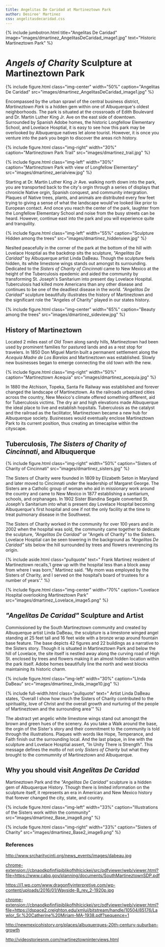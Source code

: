 ```yaml
---
title: Angelitas De Caridad at Martineztown Park
author: Desiree' Martinez
css: angelitasdecaridad.css
---
```


{% include jumbotron.html
title="Angelitas De Caridad"
image="images/dmartinez_AngelitasDeCaridad_image1.jpg"
text="Historic Martineztown Park"
%} 

# *Angels of Charity* Sculpture at Martineztown Park

{% include figure.html
  class="img-center"
  width="50%"
  caption="Angelitas De Caridad"
  src="images/dmartinez_AngelitasDeCaridad_image1.jpg"
%}

Encompassed by the urban sprawl of the central business district, *Martineztown Park* is a hidden gem within one of Albuquerque's oldest neighborhoods. The park is situated at the crossroads of Edith Boulevard and Dr. Martin Luther King Jr. Ave on the east side of downtown. Surrounded by Spanish Adobe homes, the historic Longfellow Elementary School, and Lovelace Hosptial, it is easy to see how this park may be overlooked by Albuquerque natives let alone tourist. However, it is once you venture into the park you begin to discover the areas rich history. 

{% include figure.html
  class="img-right"
  width="30%"
  caption="Martineztown Park Trail"
  src="images/dmartinez_trail.jpg"
%}

{% include figure.html
  class="img-left"
  width="30%"
  caption="Martineztown Park with view of Longfellow Elementary"
  src="images/dmartinez_aerialview.jpg"
%}


Starting at Dr. Martin Luther King Jr Ave. walking north down into the park, you are transported back to the city's orgin through a series of displays that chronicle Native orgin, Spanish conquest, and community intergration. Plaques of Native trees, plants, and animals are distributed every few feet trying to giving a sense of what the landscape would've looked like prior to European contact. And once you reach the center of the park, laughter from the Longfellow Elementary School and noise from the busy streets can be heard. However, continue east into the park and you will experience quite and tranquility.  


{% include figure.html
  class="img-left"
  width="55%"
  caption="Sculpture Hidden among the trees"
  src="images/dmartinez_hiddenview.jpg"
%}

Neslted peacefully in the corner of the park at the bottom of the hill with Lovelace Hosptial as the backdrop sits the sculpture, *"Angelitas De Caridad"* by Albuquerque artist Linda DaBeau. Though the sculpture feels hidden, its white limestone wings stands out amongst its surrounding. Dedicated to the *Sisters of Charity of Cincinnati* came to New Mexico at the height of the Tuberculosis epedemic and aided the community by transforming St. Joseph's Sanitarium into present day Lovelace Hospital. Tuberculosis had killed more Americans than any other disease and continues to be one of the deadliest disease in the world. *"Angelitas De Caridad"* sculpture beautifully illustrates the history of Martineztown and the significant role the "Angeles of Charity" played in our states history.

{% include figure.html
  class="img-center"
  width="65%"
  caption="Beauty among the trees"
  src="images/dmartinez_sideview.jpg"
%}

## History of Martineztown

Located 2 miles east of *Old Town* along sandy hills, Martineztown had been used by prominent families for pastured lands and as a rest stop for travelers. In 1850 Don Miguel Martin built a permanent settlement along the *Acequia Madre de Los Barelas* and Martineztown was established. Slowly new businesses began to emerge connecting the old town with the new.


{% include figure.html
  class="img-right"
  width="50%"
  caption="Martineztown Acequia"
  src="images/dmartinez_acequia.jpg"
%}

In 1880 the Atchison, Topeka, Santa Fe Railway was established and forever changed the landscape of Martineztown. As the railroads urbanized cities across the country, New Mexico's climate offered something different, aid for Tuberculosis victims. The dry air and high elevations made Albuquerque the ideal place to live and establish hopsitals. Tuberculosis as the catalyst and the railroad as the facilitator, Martineztown became a new hub for Albuquerque society. Businesses would eventually enclose Martineztown Park to its current position, thus creating an timecaplse within the cityscape.  

## Tuberculosis, _The Sisters of Charity of Cincinnati_, and Albuquerque

{% include figure.html
  class="img-right"
  width="50%"
  caption="Sisters of Charity of Cincinnati"
  src="images/dmartinez_sisters.jpg"
%}

The Sisters of Charity were founded in 1809 by Elizabeth Seton in Maryland and later moved to Cincinnati under the leadership of Margaret George. The Sisters are a Catholic group of woman who aid in missionary work around the country and came to New Mexico in 1877 establishing a santiarium, schools, and orphanages. In 1902 Sister Blandina Segale converted St. Joseph's Sanitarium into what is present day Lovelace Hospital becoming Albuquerque's first hospital and one if not the only facility at the time to treat pulmonary disease in the Southwest. 

The Sisters of Charity worked in the community for over 100 years and in 2002 when the hospital was sold, the community came together to dedicate the sculpture, *"Angelitas De Caridad"* or "Angels of Charity" to the Sisters. Lovelace Hosptial can be seen towering in the background as *"Angelitas De Caridad"* sits below the hill surrounded by trees and flowers reverencing its origin.  

{% include aside.html
  class="pullquote"
  text=" Frank Martinez resident of Martineztown recalls,'I grew up with the hospital less than a block away from where I was born,” Martinez said. “My mom was employed by the Sisters of Charity, and I served on the hospital’s board of trustees for a number of years'." %}

{% include figure.html
  class="img-center"
  width="70%"
  caption="Lovelace Hospital overlooking Martineztown Park"
  src="images/dmartinez_Lovelace_image5.png"
%}

## *"Angelitas De Caridad"* Sculpture and Artist

Commissioned by the South Martineztown community and created by Albuquerque artist Linda DaBeau, the sculpture is a limestone winged angel standing at 25 feet tall and 16 feet wide with a bronze wrap around fountain base feature. The base depicts 42 figures and 22 buildings as a narrative to the Sisters story. Though it is situated in Martineztown Park and below the hill of Lovelace, the site itself is nestled away along the curving road of High St. enclosed by trees and flowers making it an almost hidden location within the park itself. Adobe homes beautifully line the north and west blocks maintaining its historic charm.   

{% include figure.html
  class="img-left"
  width="30%"
  caption="LInda DaBeau"
  src="images/dmartinez_linda_image10.jpg"
%}

{% include full-width.html
  class="pullquote"
  text=" Artist Linda DaBeau states, 'Overall I show how much the Sisters of Charity contributed to the spirituality, love of Christ and the overall growth and nurturing of the people of Martineztown and the surrounding area'"
%}

The abstract yet angelic white limestone wings stand out amongst the brown and green hues of the scenery. As you take a Walk around the base, the orgin of the Sister's story and their commitment to the community is told through the illustrations. Plaques with words like Hope, Temperance, and Faith finish out the surrounding local. And the last plaque, in line with the sculpture and Lovelace Hosptial assert, "In Unity There is Strength". This message defines the motto of not only *Sisters of Charity* but what they brought to the commumnity of Martineztown and Albuquerque.


## Why you should visit *Angelitas De Caridad* 
Martineztown Park and the *"Angelitas De Caridad"* sculpture is a hidden gem of Albuquerque History. Though there is limited information on the sculpture itself, it represents an era in American and New Mexico history that forever changed the city, state, and country.  

 {% include figure.html
  class="img-left"
  width="33%"
  caption="Illustrations of the Sisters work within the community"
  src="images/dmartinez_Base_image8.png"
%}


{% include figure.html
  class="img-right"
  width="33%"
  caption="Sisters of Charity"
  src="images/dmartinez_Base2_image9.png"
%}


### References
<http://www.srcharitycinti.org/news_events/images/dabeau.jpg>

<chrome-extension://cbnaodkpfinfiipjblikofhlhlcickei/src/pdfviewer/web/viewer.html?file=https://www.cabq.gov/planning/documents/SouthMartineztownSDP.pdf>

<https://i1.wp.com/www.dragonflyinterpretive.com/wp-content/uploads/2016/01/Wayside-B_rev_2-1920p.jpg>

<chrome-extension://cbnaodkpfinfiipjblikofhlhlcickei/src/pdfviewer/web/viewer.html?file=https://dspace2.creighton.edu/xmlui/bitstream/handle/10504/85176/Lawlor_Sr.%20Catherine%20Miriam-MA-1938.pdf?sequence=1>

<http://newmexicohistory.org/places/albuquerques-20th-century-suburban-growth>

<http://videostoriesnm.com/martineztowninterviews.html>
